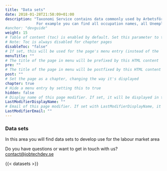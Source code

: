 ```yaml
---
title: "Data sets"
date: 2018-01-28T21:58:09+01:00
description: "Taxonomi Service contains data commonly used by Arbetsförmedlingen.
              For example you can find all occupation names, all Unemployment Benefit Societies (a-kassor), local groups (SSYK), and much more"
#anchor: "devguide"
weight: 15
# Table of content (toc) is enabled by default. Set this parameter to true to disable it.
# Note: Toc is always disabled for chapter pages
disableToc: "false"
# If set, this will be used for the page's menu entry (instead of the `title` attribute)
menuTitle: ""
# The title of the page in menu will be prefixed by this HTML content
pre: ""
# The title of the page in menu will be postfixed by this HTML content
post: ""
# Set the page as a chapter, changing the way it's displayed
chapter: true
# Hide a menu entry by setting this to true
hidden: false
# Display name of this page modifier. If set, it will be displayed in the footer.
LastModifierDisplayName: ""
# Email of this page modifier. If set with LastModifierDisplayName, it will be displayed in the footer
LastModifierEmail: ""
---
```

### Data sets



In this area you will find data sets to develop use for the labour market area

Do you have questions or want  to get in touch with us?  
<contact@jobtechdev.se>

{{< datasets >}}